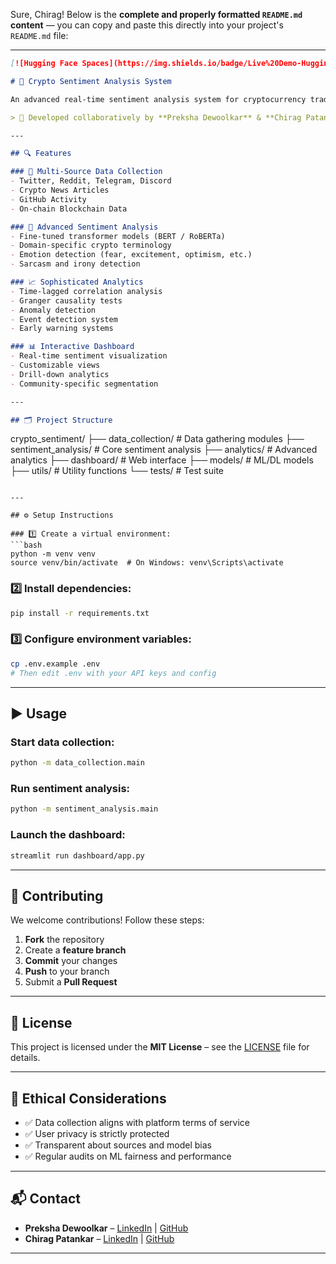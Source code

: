 Sure, Chirag! Below is the **complete and properly formatted `README.md` content** — you can copy and paste this directly into your project's `README.md` file:

---

```markdown
[![Hugging Face Spaces](https://img.shields.io/badge/Live%20Demo-Hugging%20Face-blue)](https://huggingface.co/spaces/preksha2166/Sentiment_Analysis_in_Cryptocurrency_Trading)

# 🚀 Crypto Sentiment Analysis System

An advanced real-time sentiment analysis system for cryptocurrency trading that combines multiple data sources and sophisticated analytics to provide actionable insights.

> 👥 Developed collaboratively by **Preksha Dewoolkar** & **Chirag Patankar**

---

## 🔍 Features

### 🧩 Multi-Source Data Collection
- Twitter, Reddit, Telegram, Discord
- Crypto News Articles
- GitHub Activity
- On-chain Blockchain Data

### 🤖 Advanced Sentiment Analysis
- Fine-tuned transformer models (BERT / RoBERTa)
- Domain-specific crypto terminology
- Emotion detection (fear, excitement, optimism, etc.)
- Sarcasm and irony detection

### 📈 Sophisticated Analytics
- Time-lagged correlation analysis
- Granger causality tests
- Anomaly detection
- Event detection system
- Early warning systems

### 📊 Interactive Dashboard
- Real-time sentiment visualization
- Customizable views
- Drill-down analytics
- Community-specific segmentation

---

## 🗂️ Project Structure

```

crypto\_sentiment/
├── data\_collection/         # Data gathering modules
├── sentiment\_analysis/      # Core sentiment analysis
├── analytics/               # Advanced analytics
├── dashboard/               # Web interface
├── models/                  # ML/DL models
├── utils/                   # Utility functions
└── tests/                   # Test suite

````

---

## ⚙️ Setup Instructions

### 1️⃣ Create a virtual environment:
```bash
python -m venv venv
source venv/bin/activate  # On Windows: venv\Scripts\activate
````

### 2️⃣ Install dependencies:

```bash
pip install -r requirements.txt
```

### 3️⃣ Configure environment variables:

```bash
cp .env.example .env
# Then edit .env with your API keys and config
```

---

## ▶️ Usage

### Start data collection:

```bash
python -m data_collection.main
```

### Run sentiment analysis:

```bash
python -m sentiment_analysis.main
```

### Launch the dashboard:

```bash
streamlit run dashboard/app.py
```

---

## 🤝 Contributing

We welcome contributions!
Follow these steps:

1. **Fork** the repository
2. Create a **feature branch**
3. **Commit** your changes
4. **Push** to your branch
5. Submit a **Pull Request**

---

## 📄 License

This project is licensed under the **MIT License** – see the [LICENSE](./LICENSE) file for details.

---

## 🧠 Ethical Considerations

* ✅ Data collection aligns with platform terms of service
* ✅ User privacy is strictly protected
* ✅ Transparent about sources and model bias
* ✅ Regular audits on ML fairness and performance

---

## 📬 Contact

* **Preksha Dewoolkar** – [LinkedIn](https://linkedin.com/in/preksha-dewoolkar) | [GitHub](https://github.com/preksha2166)
* **Chirag Patankar** – [LinkedIn](https://linkedin.com/in/chirag-patankar) | [GitHub](https://github.com/ChiragPatankar)

---


